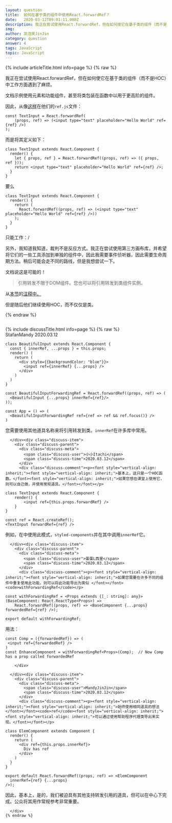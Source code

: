 ```yaml
---
layout: question
title:  如何在基于类的组件中使用React.forwardRef？
date:   2020-03-12T09:01:11.000Z
description: 我正在尝试使用React.forwardRef，但在如何使它在基于类的组件（而不是HOC）中工作方面遇到了麻烦。文档示例使用元素和功能组件，甚至将类包...
img: 
author: 凯泡芙JinJin
category: question
answer: 4
tags: JavaScript
topic: JavaScript
---
```

<div class="article-root">
  <div class="article">
    {% include articleTitle.html info=page %}
    {% raw %}
    <div class="article-content"><p><font style="vertical-align: inherit;"><font style="vertical-align: inherit;">我正在尝试使用React.forwardRef，但在如何使它在基于类的组件（而不是HOC）中工作方面遇到了麻烦。</font></font></p>

<p><font style="vertical-align: inherit;"><font style="vertical-align: inherit;">文档示例使用元素和功能组件，甚至将类包装在函数中以用于更高阶的组件。</font></font></p>

<p><font style="vertical-align: inherit;"><font style="vertical-align: inherit;">因此，从像</font></font><a href="https://codesandbox.io/s/p5q8y5m86x" rel="noreferrer"><font style="vertical-align: inherit;"><font style="vertical-align: inherit;">这样</font></font></a><font style="vertical-align: inherit;"><font style="vertical-align: inherit;">在他们的</font></font><code>ref.js</code><font style="vertical-align: inherit;"><font style="vertical-align: inherit;">文件：</font></font></p>

<pre><code>const TextInput = React.forwardRef(<font></font>
    (props, ref) =&gt; (&lt;input type="text" placeholder="Hello World" ref={ref} /&gt;)<font></font>
);<font></font>
</code></pre>

<p><font style="vertical-align: inherit;"><font style="vertical-align: inherit;">而是将其定义如下：</font></font></p>

<pre><code>class TextInput extends React.Component {<font></font>
  render() {<font></font>
    let { props, ref } = React.forwardRef((props, ref) =&gt; ({ props, ref }));<font></font>
    return &lt;input type="text" placeholder="Hello World" ref={ref} /&gt;;<font></font>
  }<font></font>
}<font></font>
</code></pre>

<p><font style="vertical-align: inherit;"><font style="vertical-align: inherit;">要么</font></font></p>

<pre><code>class TextInput extends React.Component {<font></font>
  render() { <font></font>
    return (<font></font>
      React.forwardRef((props, ref) =&gt; (&lt;input type="text" placeholder="Hello World" ref={ref} /&gt;))<font></font>
    );<font></font>
  }<font></font>
}<font></font>
</code></pre>

<p><font style="vertical-align: inherit;"><font style="vertical-align: inherit;">只能工作：/</font></font></p>

<p><font style="vertical-align: inherit;"><font style="vertical-align: inherit;">另外，我知道我知道，裁判不是反应方式。</font><font style="vertical-align: inherit;">我正在尝试使用第三方画布库，并希望将它们的一些工具添加到单独的组件中，因此我需要事件侦听器，因此需要生命周期方法。</font><font style="vertical-align: inherit;">稍后可能会走不同的路线，但是我想尝试一下。</font></font></p>

<p><font style="vertical-align: inherit;"><font style="vertical-align: inherit;">文档说这是可能的！</font></font></p>

<blockquote>
  <p><font style="vertical-align: inherit;"><font style="vertical-align: inherit;">引用转发不限于DOM组件。</font><font style="vertical-align: inherit;">您也可以将引用转发到类组件实例。</font></font></p>
</blockquote>

<p><font style="vertical-align: inherit;"><font style="vertical-align: inherit;">从</font><a href="https://reactjs.org/docs/forwarding-refs.html#forwarding-refs-to-dom-components" rel="noreferrer"><font style="vertical-align: inherit;">本节</font></a><font style="vertical-align: inherit;">的</font></font><a href="https://reactjs.org/docs/forwarding-refs.html#forwarding-refs-to-dom-components" rel="noreferrer"><font style="vertical-align: inherit;"><font style="vertical-align: inherit;">注释中。</font></font></a></p>

<p><font style="vertical-align: inherit;"><font style="vertical-align: inherit;">但是随后他们继续使用HOC，而不仅仅是类。</font></font></p></div>
    {% endraw %}
  </div>
  <p style="height: 0;width:0;overflow: hidden;"> 第1167篇《如何在基于类的组件中使用React.forwardRef？》来自Winter(https://github.com/aiyld/aiyld.github.io)的站点</p>
  <div class="discuss-wrapper">
    {% include discussTitle.html info=page %}
    {% raw %}
    <div class="discuss-item">
        <div class="discuss-parent">
          <div class="discuss-meta">
            <span class="discuss-user">StafanMandy</span>
            <span class="discuss-time">2020.03.12</span>
          </div>
          <div class="discuss-comment"><pre><code>class BeautifulInput extends React.Component {<font></font>
  const { innerRef, ...props } = this.props;<font></font>
  render() (<font></font>
    return (<font></font>
      &lt;div style={{backgroundColor: "blue"}}&gt;<font></font>
        &lt;input ref={innerRef} {...props} /&gt;<font></font>
      &lt;/div&gt;<font></font>
    )<font></font>
  )<font></font>
}<font></font>
<font></font>
const BeautifulInputForwardingRef = React.forwardRef((props, ref) =&gt; (<font></font>
  &lt;BeautifulInput {...props} innerRef={ref}/&gt;<font></font>
));<font></font>
<font></font>
const App = () =&gt; (<font></font>
  &lt;BeautifulInputForwardingRef ref={ref =&gt; ref &amp;&amp; ref.focus()} /&gt;<font></font>
)<font></font>
</code></pre>

<p><font style="vertical-align: inherit;"><font style="vertical-align: inherit;">您需要使用其他道具名称来将引用转发到类。</font></font><code>innerRef</code><font style="vertical-align: inherit;"><font style="vertical-align: inherit;">在许多库中常用。</font></font></p></div>
        </div>
        
      </div><div class="discuss-item">
        <div class="discuss-parent">
          <div class="discuss-meta">
            <span class="discuss-user">小小Itachi</span>
            <span class="discuss-time">2020.03.12</span>
          </div>
          <div class="discuss-comment"><p><font style="vertical-align: inherit;"><font style="vertical-align: inherit;">基本上，这只是一个HOC函数。</font><font style="vertical-align: inherit;">如果您想在课堂上使用它，则可以自己做，并使用常规道具。</font></font></p>

<pre><code>class TextInput extends React.Component {<font></font>
    render() {<font></font>
        &lt;input ref={this.props.forwardRef} /&gt;<font></font>
    }<font></font>
}<font></font>
<font></font>
const ref = React.createRef();<font></font>
&lt;TextInput forwardRef={ref} /&gt;<font></font>
</code></pre>

<p><font style="vertical-align: inherit;"><font style="vertical-align: inherit;">例如，在中使用此模式，</font></font><code>styled-components</code><font style="vertical-align: inherit;"><font style="vertical-align: inherit;">并</font><font style="vertical-align: inherit;">在</font><font style="vertical-align: inherit;">其中调用</font></font><code>innerRef</code><font style="vertical-align: inherit;"><font style="vertical-align: inherit;">它。</font></font></p></div>
        </div>
        
      </div><div class="discuss-item">
        <div class="discuss-parent">
          <div class="discuss-meta">
            <span class="discuss-user">蛋蛋L西里</span>
            <span class="discuss-time">2020.03.12</span>
          </div>
          <div class="discuss-comment"><p><font style="vertical-align: inherit;"><font style="vertical-align: inherit;">如果您需要在许多不同的组件中重复使用此功能，则可以将此功能导出为类似 </font></font><code>withForwardingRef</code></p>

<pre><code>const withForwardingRef = &lt;Props extends {[_: string]: any}&gt;(BaseComponent: React.ReactType&lt;Props&gt;) =&gt;<font></font>
    React.forwardRef((props, ref) =&gt; &lt;BaseComponent {...props} forwardedRef={ref} /&gt;);<font></font>
<font></font>
export default withForwardingRef;<font></font>
</code></pre>

<p><font style="vertical-align: inherit;"><font style="vertical-align: inherit;">用法：</font></font></p>

<pre><code>const Comp = ({forwardedRef}) =&gt; (<font></font>
 &lt;input ref={forwardedRef} /&gt;<font></font>
)<font></font>
const EnhanceComponent = withForwardingRef&lt;Props&gt;(Comp);  // Now Comp has a prop called forwardedRef<font></font>
</code></pre></div>
        </div>
        
      </div><div class="discuss-item">
        <div class="discuss-parent">
          <div class="discuss-meta">
            <span class="discuss-user">MandyJinJin</span>
            <span class="discuss-time">2020.03.12</span>
          </div>
          <div class="discuss-comment"><p><font style="vertical-align: inherit;"><font style="vertical-align: inherit;">始终使用相同道具的想法</font></font><code>ref</code><font style="vertical-align: inherit;"><font style="vertical-align: inherit;">可以通过使用帮助程序代理类导出来实现。</font></font></p>

<pre><code>class ElemComponent extends Component {<font></font>
  render() {<font></font>
    return (<font></font>
      &lt;div ref={this.props.innerRef}&gt;<font></font>
        Div has ref<font></font>
      &lt;/div&gt;<font></font>
    )<font></font>
  }<font></font>
}<font></font>
<font></font>
export default React.forwardRef((props, ref) =&gt; &lt;ElemComponent <font></font>
  innerRef={ref} {...props}<font></font>
/&gt;);<font></font>
</code></pre>

<p><font style="vertical-align: inherit;"><font style="vertical-align: inherit;">因此，基本上，是的，我们被迫具有其他支持转发引用的道具，但可以在中心下完成。</font><font style="vertical-align: inherit;">公众将其用作常规参考非常重要。</font></font></p></div>
        </div>
        
      </div>
    {% endraw %}
  </div>
<div>
